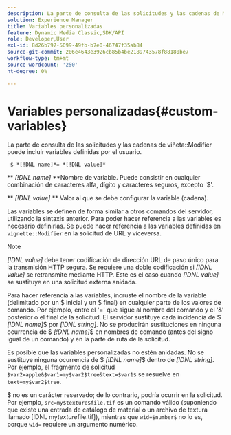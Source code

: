 ```yaml
---
description: La parte de consulta de las solicitudes y las cadenas de Modificador de viñeta pueden incluir variables definidas por el usuario.
solution: Experience Manager
title: Variables personalizadas
feature: Dynamic Media Classic,SDK/API
role: Developer,User
exl-id: 8d26b797-5099-49fb-b7e0-46747f35ab84
source-git-commit: 206e4643e3926cb85b4be2189743578f88180be7
workflow-type: tm+mt
source-wordcount: '250'
ht-degree: 0%

---
```


# Variables personalizadas{#custom-variables}

La parte de consulta de las solicitudes y las cadenas de viñeta::Modifier puede incluir variables definidas por el usuario.

` $ *[!DNL name]*= *[!DNL value]*`

** *[!DNL name]* **Nombre de variable. Puede consistir en cualquier combinación de caracteres alfa, dígito y caracteres seguros, excepto &#39;$&#39;.

** *[!DNL value]* ** Valor al que se debe configurar la variable (cadena).

Las variables se definen de forma similar a otros comandos del servidor, utilizando la sintaxis anterior. Para poder hacer referencia a las variables es necesario definirlas. Se puede hacer referencia a las variables definidas en `vignette::Modifier` en la solicitud de URL y viceversa.

>[!NOTE]
>
>*[!DNL value]* debe tener codificación de dirección URL de paso único para la transmisión HTTP segura. Se requiere una doble codificación si *[!DNL value]* se retransmite mediante HTTP. Este es el caso cuando *[!DNL value]* se sustituye en una solicitud externa anidada.

Para hacer referencia a las variables, incruste el nombre de la variable (delimitado por un $ inicial y un $ final) en cualquier parte de los valores de comando. Por ejemplo, entre el &#39;=&#39; que sigue al nombre del comando y el &#39;&amp;&#39; posterior o el final de la solicitud. El servidor sustituye cada incidencia de $ *[!DNL name]*$ por *[!DNL string]*. No se producirán sustituciones en ninguna ocurrencia de $ *[!DNL name]*$ en nombres de comando (antes del signo igual de un comando) y en la parte de ruta de la solicitud.

Es posible que las variables personalizadas no estén anidadas. No se sustituye ninguna ocurrencia de $ *[!DNL name]*$ dentro de *[!DNL string]*. Por ejemplo, el fragmento de solicitud `$var2=apple&$var1=my$var2$tree&text=$var1$` se resuelve en `text=my$var2$tree`.

$ no es un carácter reservado; de lo contrario, podría ocurrir en la solicitud. Por ejemplo, `src=my$texture$file.tif` es un comando válido (suponiendo que existe una entrada de catálogo de material o un archivo de textura llamado [!DNL my$texture$file.tif]), mientras que `wid=$number$` no lo es, porque `wid=` requiere un argumento numérico.
